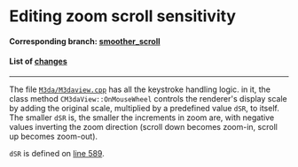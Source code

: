 # Editing zoom scroll sensitivity

#### Corresponding branch: [smoother_scroll](https://github.com/Juliapixel/M3da/tree/smoother_scroll)

#### List of [changes](https://github.com/Juliapixel/M3da/compare/master...smoother_scroll)

-----

The file [`M3da/M3daview.cpp`](/M3da/M3daView.cpp) has all the keystroke handling logic. in it, the class method `CM3daView::OnMouseWheel` controls the renderer's display scale by adding the original scale, multiplied by a predefined value `dSR`, to itself. The smaller `dSR` is, the smaller the increments in zoom are, with negative values inverting the zoom direction (scroll down becomes zoom-in, scroll up becomes zoom-out).

`dSR` is defined on [line 589](/M3da/M3daView.cpp#L589).
